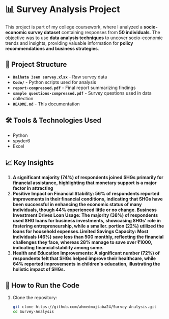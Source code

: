 # 📊 Survey Analysis Project

This project is part of my college coursework, where I analyzed a **socio-economic survey dataset** containing responses from **50 individuals**. The objective was to use **data analysis techniques** to uncover socio-economic trends and insights, providing valuable information for **policy recommendations and business strategies**.

## 📂 Project Structure
- **`Baihata 3sem survey.xlsx`** - Raw survey data
- **`Code/`** - Python scripts used for analysis
- **`report-compressed.pdf`** - Final report summarizing findings
- **`sample questions-compressed.pdf`** - Survey questions used in data collection
- **`README.md`** - This documentation

## 🛠 Tools & Technologies Used
- Python 
- spyder6 
- Excel

## 📈 Key Insights
1. **A significant majority (74%) of respondents joined SHGs primarily for financial assistance, highlighting that monetary support is a major factor in attracting**
2. **Positive Impact on Financial Stability: 56% of respondents reported improvements in their financial conditions, indicating that SHGs have been successful in enhancing the economic status of many individuals, though 44% experienced little or no change.
Business Investment Drives Loan Usage: The majority (38%) of respondents used SHG loans for business investments, showcasing SHGs' role in fostering entrepreneurship, while a smaller.
portion (22%) utilized the loans for household expenses.Limited Savings Capacity: Most individuals (46%) save less than 500 monthly, reflecting the financial challenges they face, whereas 28% manage to save over ₹1000, indicating financial
stability among some.**
3. **Health and Education Improvements: A significant number (72%) of respondents felt that SHGs helped improve their healthcare, while 64% reported improvements in children's education, illustrating the holistic impact of SHGs.**

## 🚀 How to Run the Code
1. Clone the repository:
   ```sh
   git clone https://github.com/ahmedmujtaba24/Survey-Analysis.git
   cd Survey-Analysis
